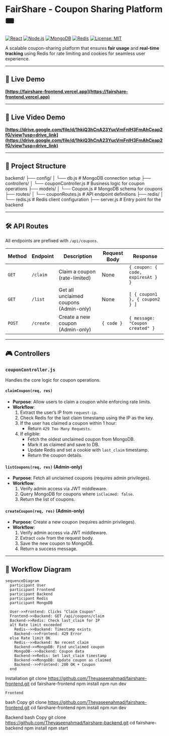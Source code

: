 # FairShare - Coupon Sharing Platform 🎟️

[![React](https://img.shields.io/badge/React-18.2.0-blue)](https://react.dev/)
[![Node.js](https://img.shields.io/badge/Node.js-20.0.0-green)](https://nodejs.org/)
[![MongoDB](https://img.shields.io/badge/MongoDB-7.0.0-brightgreen)](https://www.mongodb.com/)
[![Redis](https://img.shields.io/badge/Redis-7.0.0-red)](https://redis.io/)
[![License: MIT](https://img.shields.io/badge/License-MIT-yellow)](https://opensource.org/licenses/MIT)

A scalable coupon-sharing platform that ensures **fair usage** and **real-time tracking** using Redis for rate limiting and cookies for seamless user experience.

---

## 🔗 Live Demo
**[https://fairshare-frontend.vercel.app](https://fairshare-frontend.vercel.app)**

---

## 🔗 Live Video Demo
**[https://drive.google.com/file/d/1hkiQ3hCnA23YucVmFnIH3FmAhCeap2fG/view?usp=drive_link](https://drive.google.com/file/d/1hkiQ3hCnA23YucVmFnIH3FmAhCeap2fG/view?usp=drive_link)**

---

## 📂 Project Structure
backend/
├── config/
│ └── db.js # MongoDB connection setup
├── controllers/
│ └── couponController.js # Business logic for coupon operations
├── models/
│ └── Coupon.js # MongoDB schema for coupons
├── routes/
│ └── couponRoutes.js # API endpoint definitions
├── redis/
│ └── redis.js # Redis client configuration
├── server.js # Entry point for the backend


---

## 🛠️ API Routes
All endpoints are prefixed with `/api/coupons`.

| **Method** | **Endpoint**   | **Description**                          | **Request Body** | **Response**                     |
|------------|----------------|------------------------------------------|------------------|-----------------------------------|
| `GET`      | `/claim`       | Claim a coupon (rate-limited)            | None             | `{ coupon: { code, expiresAt } }`|
| `GET`      | `/list`        | Get all unclaimed coupons (Admin-only)   | None             | `[ { coupon1 }, { coupon2 } ]`   |
| `POST`     | `/create`      | Create a new coupon (Admin-only)         | `{ code }`       | `{ message: "Coupon created" }`  |

---

## 🎮 Controllers
### **`couponController.js`**
Handles the core logic for coupon operations.

#### `claimCoupon(req, res)`
- **Purpose**: Allow users to claim a coupon while enforcing rate limits.
- **Workflow**:
  1. Extract the user’s IP from `request-ip`.
  2. Check Redis for the last claim timestamp using the IP as the key.
  3. If the user has claimed a coupon within 1 hour:
     - Return `429 Too Many Requests`.
  4. If eligible:
     - Fetch the oldest unclaimed coupon from MongoDB.
     - Mark it as claimed and save to DB.
     - Update Redis and set a cookie with `last_claim` timestamp.
     - Return the coupon details.

#### `listCoupons(req, res)` (Admin-only)
- **Purpose**: Fetch all unclaimed coupons (requires admin privileges).
- **Workflow**:
  1. Verify admin access via JWT middleware.
  2. Query MongoDB for coupons where `isClaimed: false`.
  3. Return the list of coupons.

#### `createCoupon(req, res)` (Admin-only)
- **Purpose**: Create a new coupon (requires admin privileges).
- **Workflow**:
  1. Verify admin access via JWT middleware.
  2. Extract `code` from the request body.
  3. Save the new coupon to MongoDB.
  4. Return a success message.

---

## 🔄 Workflow Diagram
```mermaid
sequenceDiagram
  participant User
  participant Frontend
  participant Backend
  participant Redis
  participant MongoDB

  User->>Frontend: Clicks "Claim Coupon"
  Frontend->>Backend: GET /api/coupons/claim
  Backend->>Redis: Check last_claim for IP
  alt Rate limit exceeded
    Redis-->>Backend: Timestamp exists
    Backend-->>Frontend: 429 Error
  else Rate limit OK
    Redis-->>Backend: No recent claim
    Backend->>MongoDB: Find unclaimed coupon
    MongoDB-->>Backend: Coupon data
    Backend->>Redis: Set last_claim timestamp
    Backend->>MongoDB: Update coupon as claimed
    Backend-->>Frontend: 200 OK + Coupon
  end

```

Installation
    git clone https://github.com/Theyaseenahmad/fairshare-frontend.git
    cd fairshare-frontend
    npm install
    npm run dev

    Frontend
bash
Copy
git clone https://github.com/Theyaseenahmad/fairshare-frontend.git
cd fairshare-frontend
npm install
npm run dev


Backend
bash
Copy
git clone https://github.com/Theyaseenahmad/fairshare-backend.git
cd fairshare-backend
npm install
npm start